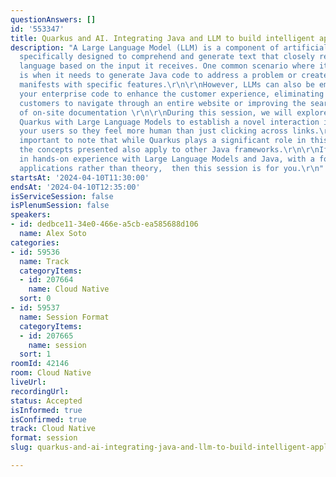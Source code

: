 ```yaml
---
questionAnswers: []
id: '553347'
title: Quarkus and AI. Integrating Java and LLM to build intelligent applications.
description: "A Large Language Model (LLM) is a component of artificial intelligence
  specifically designed to comprehend and generate text that closely resembles human
  language based on the input it receives. One common scenario where it finds utility
  is when it needs to generate Java code to address a problem or create Kubernetes
  manifests with specific features.\r\n\r\nHowever, LLMs can also be employed with
  your enterprise code to enhance the customer experience, eliminating the need for
  customers to navigate through an entire website or improving the search process
  of on-site documentation \r\n\r\nDuring this session, we will explore how to integrate
  Quarkus with Large Language Models to establish a novel interaction interface for
  your users so they feel more human than just clicking across links.\r\n\r\nIt's
  important to note that while Quarkus plays a significant role in this discussion,
  the concepts presented also apply to other Java frameworks.\r\n\r\nIf you're interested
  in hands-on experience with Large Language Models and Java, with a focus on practical
  applications rather than theory,  then this session is for you.\r\n"
startsAt: '2024-04-10T11:30:00'
endsAt: '2024-04-10T12:35:00'
isServiceSession: false
isPlenumSession: false
speakers:
- id: dedbce11-34e0-466e-a5cb-ea585688d106
  name: Alex Soto
categories:
- id: 59536
  name: Track
  categoryItems:
  - id: 207664
    name: Cloud Native
  sort: 0
- id: 59537
  name: Session Format
  categoryItems:
  - id: 207665
    name: session
  sort: 1
roomId: 42146
room: Cloud Native
liveUrl: 
recordingUrl: 
status: Accepted
isInformed: true
isConfirmed: true
track: Cloud Native
format: session
slug: quarkus-and-ai-integrating-java-and-llm-to-build-intelligent-applications

---
```

